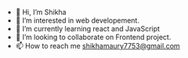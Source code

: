 - 👋 Hi, I’m Shikha
- 👀 I’m interested in web developement.
- 🌱 I’m currently learning react and JavaScript
- 💞️ I’m looking to collaborate on Frontend project.
- 📫 How to reach me shikhamaury7753@gmail.com

<!---
Shikha753/Shikha753 is a ✨ special ✨ repository because its `README.md` (this file) appears on your GitHub profile.
You can click the Preview link to take a look at your changes.
--->
